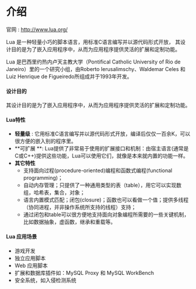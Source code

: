 # 介绍

官网 : http://www.lua.org/

Lua 是一种轻量小巧的脚本语言，用标准C语言编写并以源代码形式开放， 其设计目的是为了嵌入应用程序中，从而为应用程序提供灵活的扩展和定制功能。

Lua 是巴西里约热内卢天主教大学（Pontifical Catholic University of Rio de Janeiro）里的一个研究小组，由Roberto Ierusalimschy、Waldemar Celes 和 Luiz Henrique de Figueiredo所组成并于1993年开发。

#### 设计目的

其设计目的是为了嵌入应用程序中，从而为应用程序提供灵活的扩展和定制功能。

#### Lua特性

* **轻量级** : 它用标准C语言编写并以源代码形式开放，编译后仅仅一百余K，可以很方便的嵌入别的程序里。
* **可扩展 **: Lua提供了非常易于使用的扩展接口和机制：由宿主语言\(通常是C或C++\)提供这些功能，Lua可以使用它们，就像是本来就内置的功能一样。
* **其它特性**
  * 支持面向过程\(procedure-oriented\)编程和函数式编程\(functional programming\)；
  * 自动内存管理；只提供了一种通用类型的表（table），用它可以实现数组，哈希表，集合，对象；
  * 语言内置模式匹配；闭包\(closure\)；函数也可以看做一个值；提供多线程（协同进程，并非操作系统所支持的线程）支持；
  * 通过闭包和table可以很方便地支持面向对象编程所需要的一些关键机制，比如数据抽象，虚函数，继承和重载等。

#### Lua 应用场景

* 游戏开发
* 独立应用脚本
* Web 应用脚本
* 扩展和数据库插件如：MySQL Proxy 和 MySQL WorkBench
* 安全系统，如入侵检测系统




